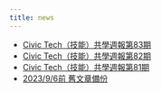 ```yaml
---
title: news
---
```

- [Civic Tech（技能）共學週報第83期](/news/Civic-Tech（技能）共學週報第83期)
- [Civic Tech（技能）共學週報第82期](/news/Civic-Tech（技能）共學週報第82期)
- [Civic Tech（技能）共學週報第81期](/news/Civic-Tech（技能）共學週報第81期)
- [2023/9/6前 舊文章備份](https://github.com/Sustainable-Income-Lab/Sustainable-Income-Lab.github.io/tree/main/source/news)